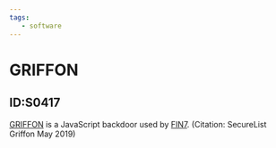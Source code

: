 ```yaml
---
tags:
   - software
---
```

# GRIFFON
## ID:S0417
[GRIFFON](software/S0417) is a JavaScript backdoor used by [FIN7](groups/G0046). (Citation: SecureList Griffon May 2019)

